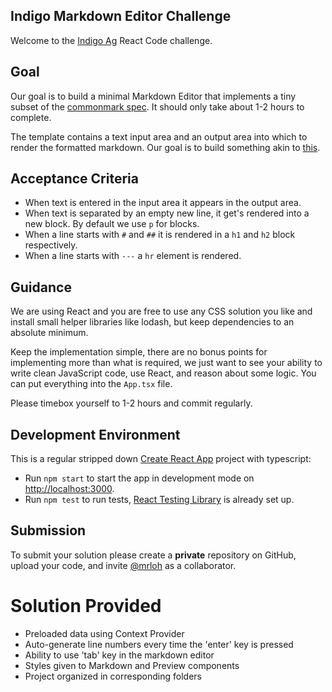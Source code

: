 ## Indigo Markdown Editor Challenge

Welcome to the [Indigo Ag](https://www.indigoag.com/about) React Code challenge.

## Goal

Our goal is to build a minimal Markdown Editor that implements a tiny subset of the
[commonmark spec](https://commonmark.org/help/). It should only take about 1-2 hours to complete.

The template contains a text input area and an output area into which to render the formatted
markdown. Our goal is to build something akin to [this](https://markdownlivepreview.com/).

## Acceptance Criteria

- When text is entered in the input area it appears in the output area.
- When text is separated by an empty new line, it get's rendered into a new block. By default we use
  `p` for blocks.
- When a line starts with `#` and `##` it is rendered in a `h1` and `h2` block respectively.
- When a line starts with `---` a `hr` element is rendered.

## Guidance

We are using React and you are free to use any CSS solution you like and install small helper
libraries like lodash, but keep dependencies to an absolute minimum.

Keep the implementation simple, there are no bonus points for implementing more than what is
required, we just want to see your ability to write clean JavaScript code, use React, and reason
about some logic. You can put everything into the `App.tsx` file.

Please timebox yourself to 1-2 hours and commit regularly.

## Development Environment

This is a regular stripped down [Create React App](https://create-react-app.dev) project with typescript:

- Run `npm start` to start the app in development mode on [http://localhost:3000](http://localhost:3000).
- Run `npm test` to run tests, [React Testing Library](https://testing-library.com/docs/react-testing-library/) is already set up.

## Submission

To submit your solution please create a **private** repository on GitHub, upload your code, and
invite [@mrloh](https://github.com/mrloh/) as a collaborator.

# Solution Provided

- Preloaded data using Context Provider
- Auto-generate line numbers every time the 'enter' key is pressed
- Ability to use 'tab' key in the markdown editor
- Styles given to Markdown and Preview components
- Project organized in corresponding folders
